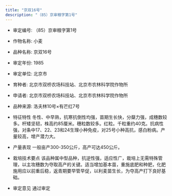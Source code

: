 ```yaml
---
title: "京双16号"
description: "（85）京审粮字第1号"
---
```

* 审定编号:  （85）京审粮字第1号

*  作物名称:  小麦

*  品种名称:  京双16号

*  审定年份:  1985

*  审定单位:  北京市

* 育种者:  北京市双桥农场科技站、北京市农林科学院作物所

*  申请者:  北京市双桥农场科技站、北京市农林科学院作物所

*  品种来源:  洛夫林10号×有芒红7号

*  特征特性
冬性、中早熟，抗寒抗倒性均强，苗期生长快，分蘖力强，成穗数较多。杆矮坚韧，株高约85厘米。穗粒数较多。红粒。千粒重约40克。抗病性强，对条中17、22、23和24生理小种免疫，对25号小种高抗，感白粉病。产量较高，增产潜力大。

*  产量表现
一般亩产300-350公斤，高产可达450公斤。

*  栽培技术要点
该品种属中型品种，抗逆性强，适应性广，栽培上无需特殊管理，以主攻穗数为夺取高产的关键。适当增加基本苗，重施底肥和种肥，化肥施用应以前重后稳，返青期要早管早促，以利麦苗生长，为夺高产打下良好基础。

*  审定意见
通过审定
